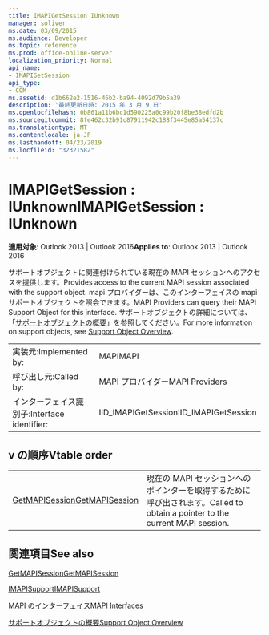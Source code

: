 ```yaml
---
title: IMAPIGetSession IUnknown
manager: soliver
ms.date: 03/09/2015
ms.audience: Developer
ms.topic: reference
ms.prod: office-online-server
localization_priority: Normal
api_name:
- IMAPIGetSession
api_type:
- COM
ms.assetid: d1b662e2-1516-46b2-ba94-4092d79b5a39
description: '最終更新日時: 2015 年 3 月 9 日'
ms.openlocfilehash: 0b861a11b6bc1d590225a0c99b20f8be38edfd2b
ms.sourcegitcommit: 8fe462c32b91c87911942c188f3445e85a54137c
ms.translationtype: MT
ms.contentlocale: ja-JP
ms.lasthandoff: 04/23/2019
ms.locfileid: "32321582"
---
```

# <a name="imapigetsession--iunknown"></a><span data-ttu-id="f6e9e-103">IMAPIGetSession : IUnknown</span><span class="sxs-lookup"><span data-stu-id="f6e9e-103">IMAPIGetSession : IUnknown</span></span>

  
  
<span data-ttu-id="f6e9e-104">**適用対象**: Outlook 2013 | Outlook 2016</span><span class="sxs-lookup"><span data-stu-id="f6e9e-104">**Applies to**: Outlook 2013 | Outlook 2016</span></span> 
  
<span data-ttu-id="f6e9e-105">サポートオブジェクトに関連付けられている現在の MAPI セッションへのアクセスを提供します。</span><span class="sxs-lookup"><span data-stu-id="f6e9e-105">Provides access to the current MAPI session associated with the support object.</span></span> <span data-ttu-id="f6e9e-106">mapi プロバイダーは、このインターフェイスの mapi サポートオブジェクトを照会できます。</span><span class="sxs-lookup"><span data-stu-id="f6e9e-106">MAPI Providers can query their MAPI Support Object for this interface.</span></span> <span data-ttu-id="f6e9e-107">サポートオブジェクトの詳細については、「[サポートオブジェクトの概要](support-object-overview.md)」を参照してください。</span><span class="sxs-lookup"><span data-stu-id="f6e9e-107">For more information on support objects, see [Support Object Overview](support-object-overview.md).</span></span>
  
|||
|:-----|:-----|
|<span data-ttu-id="f6e9e-108">実装元:</span><span class="sxs-lookup"><span data-stu-id="f6e9e-108">Implemented by:</span></span>  <br/> |<span data-ttu-id="f6e9e-109">MAPI</span><span class="sxs-lookup"><span data-stu-id="f6e9e-109">MAPI</span></span>  <br/> |
|<span data-ttu-id="f6e9e-110">呼び出し元:</span><span class="sxs-lookup"><span data-stu-id="f6e9e-110">Called by:</span></span>  <br/> |<span data-ttu-id="f6e9e-111">MAPI プロバイダー</span><span class="sxs-lookup"><span data-stu-id="f6e9e-111">MAPI Providers</span></span>  <br/> |
|<span data-ttu-id="f6e9e-112">インターフェイス識別子:</span><span class="sxs-lookup"><span data-stu-id="f6e9e-112">Interface identifier:</span></span>  <br/> |<span data-ttu-id="f6e9e-113">IID_IMAPIGetSession</span><span class="sxs-lookup"><span data-stu-id="f6e9e-113">IID_IMAPIGetSession</span></span>  <br/> |
   
## <a name="vtable-order"></a><span data-ttu-id="f6e9e-114">v の順序</span><span class="sxs-lookup"><span data-stu-id="f6e9e-114">Vtable order</span></span>

|||
|:-----|:-----|
|[<span data-ttu-id="f6e9e-115">GetMAPISession</span><span class="sxs-lookup"><span data-stu-id="f6e9e-115">GetMAPISession</span></span>](imapigetsession-getmapisession.md) <br/> |<span data-ttu-id="f6e9e-116">現在の MAPI セッションへのポインターを取得するために呼び出されます。</span><span class="sxs-lookup"><span data-stu-id="f6e9e-116">Called to obtain a pointer to the current MAPI session.</span></span>  <br/> |
   
## <a name="see-also"></a><span data-ttu-id="f6e9e-117">関連項目</span><span class="sxs-lookup"><span data-stu-id="f6e9e-117">See also</span></span>



[<span data-ttu-id="f6e9e-118">GetMAPISession</span><span class="sxs-lookup"><span data-stu-id="f6e9e-118">GetMAPISession</span></span>](imapigetsession-getmapisession.md)
  
[<span data-ttu-id="f6e9e-119">IMAPISupport</span><span class="sxs-lookup"><span data-stu-id="f6e9e-119">IMAPISupport</span></span>](imapisupportiunknown.md)


[<span data-ttu-id="f6e9e-120">MAPI のインターフェイス</span><span class="sxs-lookup"><span data-stu-id="f6e9e-120">MAPI Interfaces</span></span>](mapi-interfaces.md)
  
[<span data-ttu-id="f6e9e-121">サポートオブジェクトの概要</span><span class="sxs-lookup"><span data-stu-id="f6e9e-121">Support Object Overview</span></span>](support-object-overview.md)

